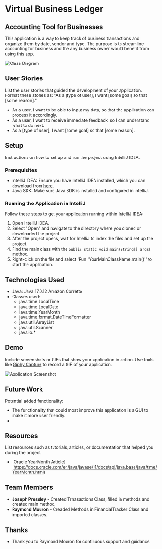 # Virtual Business Ledger

## Accounting Tool for Businesses

This application is a way to keep track of business transactions and organize them by date, vendor and type. The purpose is to streamline accounting for business and the any business owner would benefit from using this app.

![Class Diagram](path/to/your/class_diagram.png)

## User Stories

List the user stories that guided the development of your application. Format these stories as: "As a [type of user], I want [some goal] so that [some reason]."

- As a user, I want to be able to input my data, so that the application can process it accordingly.
- As a user, I want to receive immediate feedback, so I can understand what to do next.
- As a [type of user], I want [some goal] so that [some reason].
## Setup

Instructions on how to set up and run the project using IntelliJ IDEA.

### Prerequisites

- IntelliJ IDEA: Ensure you have IntelliJ IDEA installed, which you can download from [here](https://www.jetbrains.com/idea/download/).
- Java SDK: Make sure Java SDK is installed and configured in IntelliJ.

### Running the Application in IntelliJ

Follow these steps to get your application running within IntelliJ IDEA:

1. Open IntelliJ IDEA.
2. Select "Open" and navigate to the directory where you cloned or downloaded the project.
3. After the project opens, wait for IntelliJ to index the files and set up the project.
4. Find the main class with the `public static void main(String[] args)` method.
5. Right-click on the file and select 'Run 'YourMainClassName.main()'' to start the application.

## Technologies Used

- Java: Java 17.0.12 Amazon Corretto
- Classes used:
  - java.time.LocalTime
  - java.time.LocalDate
  - java.time.YearMonth
  - java.time.format.DateTimeFormatter
  - java.util.ArrayList
  - java.util.Scanner
  - java.io.*

## Demo

Include screenshots or GIFs that show your application in action. Use tools like [Giphy Capture](https://giphy.com/apps/giphycapture) to record a GIF of your application.

![Application Screenshot](path/to/your/screenshot.png)

## Future Work

Potential added functionality:

- The functionality that could most improve this application is a GUI to make it more user friendly.
- 

## Resources

List resources such as tutorials, articles, or documentation that helped you during the project.

- [Oracle YearMonth Article] (https://docs.oracle.com/en/java/javase/11/docs/api/java.base/java/time/YearMonth.html)


## Team Members

- **Joseph Pressley** - Created Trnasactions Class, filled in methods and created main method.
- **Raymond Mouron** - Creaded Methods in FinancialTracker Class and imported classes. 


## Thanks


- Thank you to Raymond Mouron for continuous support and guidance.